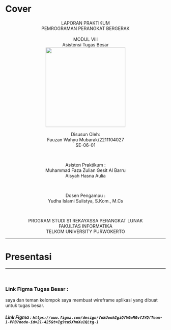 # Cover 
<div align="center">
LAPORAN PRAKTIKUM <br>
PEMROGRAMAN PERANGKAT BERGERAK <br>
<br>
MODUL VIII <br>
Asistensi Tugas Besar <br>

<img src="https://lac.telkomuniversity.ac.id/wp-content/uploads/2021/01/cropped-1200px-Telkom_University_Logo.svg-270x270.png" width="250px">

<br>

Disusun Oleh: <br>
Fauzan Wahyu Mubarak/2211104027 <br>
SE-06-01 <br>

<br>

Asisten Praktikum : <br>
Muhammad Faza Zulian Gesit Al Barru <br>
Aisyah Hasna Aulia <br>

<br>

Dosen Pengampu : <br>
Yudha Islami Sulistya, S.Kom., M.Cs <br>

<br>

PROGRAM STUDI S1 REKAYASSA PERANGKAT LUNAK <br>
FAKULTAS INFORMATIKA <br> 
TELKOM UNIVERSITY PURWOKERTO <br>

</div>

---
# Presentasi
---
<br>

### Link Figma Tugas Besar :

saya dan teman kelompok saya membuat wireframe aplikasi yang dibuat untuk tugas besar.

##### Link Figma : `https://www.figma.com/design/fokUooh2giQfVGwMGvfJYQ/Team-1-PPB?node-id=21-425&t=Ig9cu9XhnXu1QLtg-1`
